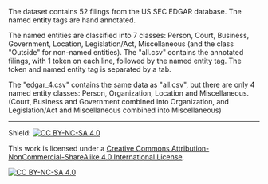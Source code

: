The dataset contains 52 filings from the US SEC EDGAR database. The named entity tags are hand annotated. 

The named entities are classified into 7 classes: Person, Court, Business, Government, Location, Legislation/Act, Miscellaneous (and the class "Outside" for non-named entities).
The "all.csv" contains the annotated filings, with 1 token on each line, followed by the named entity tag. The token and named entity tag is separated by a tab.

The "edgar_4.csv" contains the same data as "all.csv", but there are only 4 named entity classes: Person, Organization, Location and Miscellaneous. (Court, Business and Government combined into Organization, and Legislation/Act and Miscellaneous combined into Miscellaneous)




------------------------------------------------------------------------------------------------------------

Shield: [![CC BY-NC-SA 4.0][cc-by-nc-sa-shield]][cc-by-nc-sa]

This work is licensed under a
[Creative Commons Attribution-NonCommercial-ShareAlike 4.0 International License][cc-by-nc-sa].

[![CC BY-NC-SA 4.0][cc-by-nc-sa-image]][cc-by-nc-sa]

[cc-by-nc-sa]: http://creativecommons.org/licenses/by-nc-sa/4.0/
[cc-by-nc-sa-image]: https://licensebuttons.net/l/by-nc-sa/4.0/88x31.png
[cc-by-nc-sa-shield]: https://img.shields.io/badge/License-CC%20BY--NC--SA%204.0-lightgrey.svg
